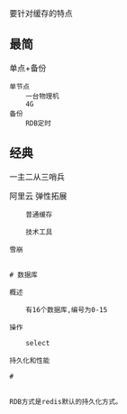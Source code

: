 

要针对缓存的特点


## 最简

单点+备份

    单节点
        一台物理机
        4G 
    备份
        RDB定时
        
## 经典        

一主二从三哨兵





阿里云 
    弹性拓展  
    
        普通缓存
        
        技术工具
    
    雪崩
    
    
    # 数据库
    
    概述
    
        有16个数据库,编号为0-15
    
    操作
    
        select 
        
    持久化和性能    
        
    # 
    
    
    RDB方式是redis默认的持久化方式。    



